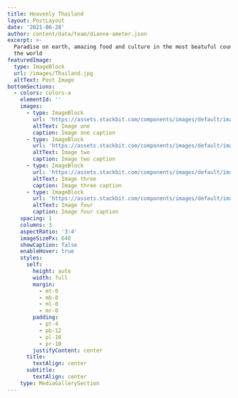 ```yaml
---
title: Heavenly Thailand
layout: PostLayout
date: '2021-06-28'
author: content/data/team/dianne-ameter.json
excerpt: >-
  Paradise on earth, amazing food and culture in the most beatuful country in
  the world
featuredImage:
  type: ImageBlock
  url: /images/Thailand.jpg
  altText: Post Image
bottomSections:
  - colors: colors-a
    elementId: ''
    images:
      - type: ImageBlock
        url: 'https://assets.stackbit.com/components/images/default/image-1.jpeg'
        altText: Image one
        caption: Image one caption
      - type: ImageBlock
        url: 'https://assets.stackbit.com/components/images/default/image-2.jpeg'
        altText: Image two
        caption: Image two caption
      - type: ImageBlock
        url: 'https://assets.stackbit.com/components/images/default/image-3.jpeg'
        altText: Image three
        caption: Image three caption
      - type: ImageBlock
        url: 'https://assets.stackbit.com/components/images/default/image-4.jpeg'
        altText: Image four
        caption: Image four caption
    spacing: 1
    columns: 3
    aspectRatio: '3:4'
    imageSizePx: 640
    showCaption: false
    enableHover: true
    styles:
      self:
        height: auto
        width: full
        margin:
          - mt-0
          - mb-0
          - ml-0
          - mr-0
        padding:
          - pt-4
          - pb-12
          - pl-16
          - pr-10
        justifyContent: center
      title:
        textAlign: center
      subtitle:
        textAlign: center
    type: MediaGallerySection
---
```

